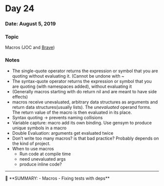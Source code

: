 # Day 24

### Date: August 5, 2019

### Topic

Macros (JOC and [Brave](https://www.braveclojure.com/writing-macros/))

### Notes

- The single-quote operator returns the expression or symbol that you are quoting without evaluating it. (Cannot be undone with ~
- The syntax-quote operator returns the expression or symbol that you are quoting (with namespaces added), without evaluating it
- (Generally macros starting with do return nil and are meant to have side effects)
- macros receive unevaluated, arbitrary data structures as arguments and return data structures(usually lists). The *unevaluated* operand forms. The return value of the macro is then evaluated in its place.
- Syntax quoting → prevents naming collisions
- Variable capture: macro add its own binding. Use gensym to produce unique symbols in a macro
- Double Evaluation: arguments get evaluated twice
- Don’t write too many macros? is that bad practice? Probably depends on the kind of project.
- When to use macros
    - Run code at compile time
    - need unevaluated args
    - produce inline code?

---

<aside>
📌 **SUMMARY:
- Macros
- Fixing tests with deps**

</aside>